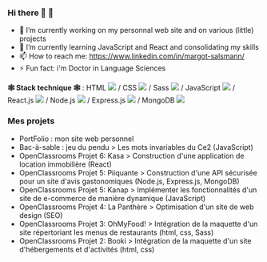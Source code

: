 ### Hi there 👋 🤖

- 🔭 I’m currently working on my personnal web site and on various (little) projects
- 🌱 I’m currently learning JavaScript and React and consolidating my skills
- 📫 How to reach me: https://www.linkedin.com/in/margot-salsmann/ 
- ⚡ Fun fact: i'm Doctor in Language Sciences

**🕸 Stack technique 🕸** :
HTML <img src="https://github.com/Zeiah/icons8-html-48.png"> /  CSS <img src="https://github.com/Zeiah/Zeiah/icons8-css-48.png"/> / Sass <img src="https://github.com/Zeiah/Zeiah/icons8-sass-48.png"/> / JavaScript <img src="https://github.com/Zeiah/Zeiah/icons8-javascript-48.png"/> / React.js <img src="https://github.com/Zeiah/Zeiah/icons8-react-js-48.png"/> / Node.js <img src="https://github.com/Zeiah/Zeiah/icons8-node-js-48.png"/> / Express.js <img src="https://github.com/Zeiah/Zeiah/icons8-express-js-48.png"/> / MongoDB <img src="https://github.com/Zeiah/Zeiah/icons8-mongodb-48.png"/> </li>

### Mes projets
* PortFolio : mon site web personnel
* Bac-à-sable : jeu du pendu > Les mots invariables du Ce2 (JavaScript)
* OpenClassrooms Projet 6: Kasa > Construction d'une application de location immobilière (React)
* OpenClassrooms Projet 5: Piiquante > Construction d'une API sécurisée pour un site d'avis gastonomiques (Node.js, Express.js, MongoDB)
* OpenClassrooms Projet 5: Kanap > Implémenter les fonctionnalités d'un site de e-commerce de manière dynamique (JavaScript)
* OpenClassrooms Projet 4: La Panthère > Optimisation d'un site de web design (SEO)
* OpenClassrooms Projet 3: OhMyFood! > Intégration de la maquette d'un site répertoriant les menus de restaurants (html, css, Sass)
* OpenClassrooms Projet 2: Booki > Intégration de la maquette d'un site d'hébergements et d'activités (html, css)
 


<!--
**Zeiah/Zeiah** is a ✨ _special_ ✨ repository because its `README.md` (this file) appears on your GitHub profile.
-->
